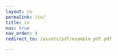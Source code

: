 ```yaml
---
layout: cv
permalink: /cv/
title: cv
nav: true
nav_order: 4
redirect_to: /assets/pdf/example_pdf.pdf

---
```

